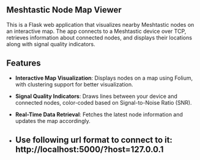 ## Meshtastic Node Map Viewer

This is a Flask web application that visualizes nearby Meshtastic nodes on an interactive map. The app connects to a Meshtastic device over TCP, retrieves information about connected nodes, and displays their locations along with signal quality indicators.

## Features
- **Interactive Map Visualization**: Displays nodes on a map using Folium, with clustering support for better visualization.
- **Signal Quality Indicators**: Draws lines between your device and connected nodes, color-coded based on Signal-to-Noise Ratio (SNR).
- **Real-Time Data Retrieval**: Fetches the latest node information and updates the map accordingly.

- ## Use following url format to connect to it: http://localhost:5000/?host=127.0.0.1
